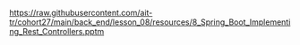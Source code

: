 https://raw.githubusercontent.com/ait-tr/cohort27/main/back_end/lesson_08/resources/8_Spring_Boot_Implementing_Rest_Controllers.pptm